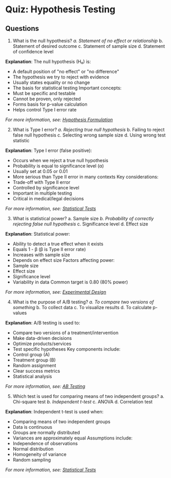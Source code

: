 # Quiz: Hypothesis Testing

## Questions

1. What is the null hypothesis?
   _a. Statement of no effect or relationship_
   b. Statement of desired outcome
   c. Statement of sample size
   d. Statement of confidence level

**Explanation**: The null hypothesis (H₀) is:
- A default position of "no effect" or "no difference"
- The hypothesis we try to reject with evidence
- Usually states equality or no change
- The basis for statistical testing
Important concepts:
- Must be specific and testable
- Cannot be proven, only rejected
- Forms basis for p-value calculation
- Helps control Type I error rate

*For more information, see: [Hypothesis Formulation](../4.2-hypotheses-testing/hypothesis-formulation.md)*

2. What is Type I error?
   _a. Rejecting true null hypothesis_
   b. Failing to reject false null hypothesis
   c. Selecting wrong sample size
   d. Using wrong test statistic

**Explanation**: Type I error (false positive):
- Occurs when we reject a true null hypothesis
- Probability is equal to significance level (α)
- Usually set at 0.05 or 0.01
- More serious than Type II error in many contexts
Key considerations:
- Trade-off with Type II error
- Controlled by significance level
- Important in multiple testing
- Critical in medical/legal decisions

*For more information, see: [Statistical Tests](../4.2-hypotheses-testing/statistical-tests.md)*

3. What is statistical power?
   a. Sample size
   _b. Probability of correctly rejecting false null hypothesis_
   c. Significance level
   d. Effect size

**Explanation**: Statistical power:
- Ability to detect a true effect when it exists
- Equals 1 - β (β is Type II error rate)
- Increases with sample size
- Depends on effect size
Factors affecting power:
- Sample size
- Effect size
- Significance level
- Variability in data
Common target is 0.80 (80% power)

*For more information, see: [Experimental Design](../4.2-hypotheses-testing/experimental-design.md)*

4. What is the purpose of A/B testing?
   _a. To compare two versions of something_
   b. To collect data
   c. To visualize results
   d. To calculate p-values

**Explanation**: A/B testing is used to:
- Compare two versions of a treatment/intervention
- Make data-driven decisions
- Optimize products/services
- Test specific hypotheses
Key components include:
- Control group (A)
- Treatment group (B)
- Random assignment
- Clear success metrics
- Statistical analysis

*For more information, see: [AB Testing](../4.2-hypotheses-testing/ab-testing.md)*

5. Which test is used for comparing means of two independent groups?
   a. Chi-square test
   _b. Independent t-test_
   c. ANOVA
   d. Correlation test

**Explanation**: Independent t-test is used when:
- Comparing means of two independent groups
- Data is continuous
- Groups are normally distributed
- Variances are approximately equal
Assumptions include:
- Independence of observations
- Normal distribution
- Homogeneity of variance
- Random sampling

*For more information, see: [Statistical Tests](../4.2-hypotheses-testing/statistical-tests.md)*
